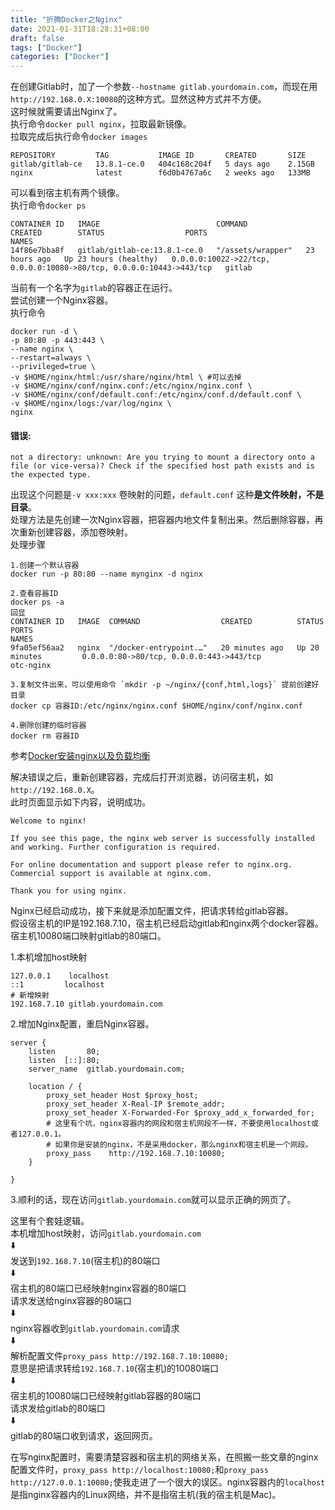 ```yaml
---
title: "折腾Docker之Nginx"
date: 2021-01-31T18:28:31+08:00
draft: false
tags: ["Docker"]
categories: ["Docker"]
---
```



在创建Gitlab时，加了一个参数`--hostname gitlab.yourdomain.com`，而现在用`http://192.168.0.X:10080`的这种方式。显然这种方式并不方便。  
这时候就需要请出Nginx了。  
执行命令`docker pull nginx`，拉取最新镜像。  
拉取完成后执行命令`docker images`

```text
REPOSITORY         TAG           IMAGE ID       CREATED       SIZE
gitlab/gitlab-ce   13.8.1-ce.0   404c168c204f   5 days ago    2.15GB
nginx              latest        f6d0b4767a6c   2 weeks ago   133MB
```

可以看到宿主机有两个镜像。  
执行命令`docker ps`

```text
CONTAINER ID   IMAGE                          COMMAND             CREATED        STATUS                  PORTS                                                                  NAMES
14f86e7bba8f   gitlab/gitlab-ce:13.8.1-ce.0   "/assets/wrapper"   23 hours ago   Up 23 hours (healthy)   0.0.0.0:10022->22/tcp, 0.0.0.0:10080->80/tcp, 0.0.0.0:10443->443/tcp   gitlab
```

当前有一个名字为`gitlab`的容器正在运行。  
尝试创建一个Nginx容器。  
执行命令

```text
docker run -d \
-p 80:80 -p 443:443 \
--name nginx \
--restart=always \
--privileged=true \
-v $HOME/nginx/html:/usr/share/nginx/html \ #可以去掉
-v $HOME/nginx/conf/nginx.conf:/etc/nginx/nginx.conf \
-v $HOME/nginx/conf/default.conf:/etc/nginx/conf.d/default.conf \
-v $HOME/nginx/logs:/var/log/nginx \
nginx
```

#### 错误:

`not a directory: unknown: Are you trying to mount a directory onto a file (or vice-versa)? Check if the specified host path exists and is the expected type.`

出现这个问题是`-v xxx:xxx` 卷映射的问题，`default.conf` 这种**是文件映射，不是目录**。  
处理方法是先创建一次Nginx容器，把容器内地文件复制出来。然后删除容器，再次重新创建容器，添加卷映射。  
处理步骤

```text
1.创建一个默认容器
docker run -p 80:80 --name mynginx -d nginx

2.查看容器ID
docker ps -a
回显
CONTAINER ID   IMAGE  COMMAND                  CREATED          STATUS                PORTS                                                                  NAMES
9fa05ef56aa2   nginx  "/docker-entrypoint.…"   20 minutes ago   Up 20 minutes         0.0.0.0:80->80/tcp, 0.0.0.0:443->443/tcp                               otc-nginx

3.复制文件出来，可以使用命令 `mkdir -p ~/nginx/{conf,html,logs}` 提前创建好目录
docker cp 容器ID:/etc/nginx/nginx.conf $HOME/nginx/conf/nginx.conf

4.删除创建的临时容器
docker rm 容器ID

```

参考[Docker安装nginx以及负载均衡](https://www.cnblogs.com/xishaohui/p/8871994.html)

解决错误之后，重新创建容器，完成后打开浏览器，访问宿主机，如`http://192.168.0.X`。  
此时页面显示如下内容，说明成功。

```text
Welcome to nginx!

If you see this page, the nginx web server is successfully installed and working. Further configuration is required.

For online documentation and support please refer to nginx.org.
Commercial support is available at nginx.com.

Thank you for using nginx.
```

Nginx已经启动成功，接下来就是添加配置文件，把请求转给gitlab容器。  
假设宿主机的IP是192.168.7.10，宿主机已经启动gitlab和nginx两个docker容器。  
宿主机10080端口映射gitlab的80端口。

1.本机增加host映射

```text
127.0.0.1    localhost
::1         localhost
# 新增映射
192.168.7.10 gitlab.yourdomain.com
```

2.增加Nginx配置，重启Nginx容器。

```text
server {
    listen       80;
    listen  [::]:80;
    server_name  gitlab.yourdomain.com;

    location / {
        proxy_set_header Host $proxy_host;
        proxy_set_header X-Real-IP $remote_addr;
        proxy_set_header X-Forwarded-For $proxy_add_x_forwarded_for;
        # 这里有个坑，nginx容器内的网段和宿主机网段不一样，不要使用localhost或者127.0.0.1。
        # 如果你是安装的nginx，不是采用docker，那么nginx和宿主机是一个网段。
        proxy_pass    http://192.168.7.10:10080;
    }

}

```

3.顺利的话，现在访问`gitlab.yourdomain.com`就可以显示正确的网页了。

这里有个套娃逻辑。  
本机增加host映射，访问`gitlab.yourdomain.com`  
⬇️  
发送到`192.168.7.10`(宿主机)的80端口  
⬇️  
宿主机的80端口已经映射nginx容器的80端口  
请求发送给nginx容器的80端口  
⬇️  
nginx容器收到`gitlab.yourdomain.com`请求  
⬇️  
解析配置文件`proxy_pass http://192.168.7.10:10080;`  
意思是把请求转给`192.168.7.10`(宿主机)的10080端口  
⬇️  
宿主机的10080端口已经映射gitlab容器的80端口  
请求发给gitlab的80端口  
⬇️  
gitlab的80端口收到请求，返回网页。

在写nginx配置时，需要清楚容器和宿主机的网络关系，在照搬一些文章的nginx配置文件时，`proxy_pass http://localhost:10080;`和`proxy_pass http://127.0.0.1:10080;`使我走进了一个很大的误区。nginx容器内的`localhost`是指nginx容器内的Linux网络，并不是指宿主机(我的宿主机是Mac)。
